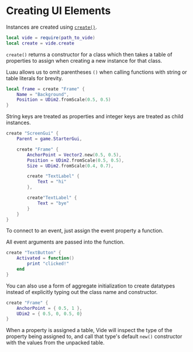 # Creating UI Elements

Instances are created using [`create()`](../../api/creation.md#create).

```lua
local vide = require(path_to_vide)
local create = vide.create
```

`create()` returns a constructor for a class which then takes a table of
properties to assign when creating a new instance for that class.

Luau allows us to omit parentheses `()` when calling functions with string or
table literals for brevity.

```lua
local frame = create "Frame" {
    Name = "Background",
    Position = UDim2.fromScale(0.5, 0.5)
}
```

String keys are treated as properties and integer keys are treated as child
instances.

```lua
create "ScreenGui" {
    Parent = game.StarterGui,

    create "Frame" {
        AnchorPoint = Vector2.new(0.5, 0.5),
        Position = UDim2.fromScale(0.5, 0.5),
        Size = UDim2.fromScale(0.4, 0.7),

        create "TextLabel" {
            Text = "hi"
        },

        create"TextLabel" {
            Text = "bye"
        }
    }
}
```

To connect to an event, just assign the event property a function.

All event arguments are passed into the function.

```lua
create "TextButton" {
    Activated = function()
        print "clicked!"
    end
}
```

You can also use a form of aggregate initialization to create datatypes instead
of explicitly typing out the class name and constructor.

```lua
create "Frame" {
    AnchorPoint = { 0.5, 1 },
    UDim2 = { 0.5, 0, 0.5, 0}
}
```

When a property is assigned a table, Vide will inspect the type of the property
being assigned to, and call that type's default `new()` constructor with the
values from the unpacked table.
